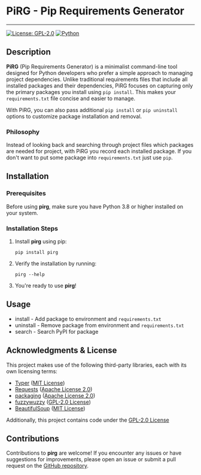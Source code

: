 # PiRG - Pip Requirements Generator

***

[![License: GPL-2.0](https://img.shields.io/badge/License-GPL%20v2-blue.svg)](https://www.gnu.org/licenses/gpl-2.0.html)
[![Python](https://img.shields.io/badge/python-3.8%2B-blue.svg)](https://www.python.org/downloads/)

## Description

**PiRG** (Pip Requirements Generator) is a minimalist command-line tool designed for Python developers who prefer a simple approach to managing project dependencies. Unlike traditional requirements files that include all installed packages and their dependencies, PiRG focuses on capturing only the primary packages you install using `pip install`. This makes your `requirements.txt` file concise and easier to manage.

With PiRG, you can also pass additional `pip install` or `pip uninstall` options to customize package installation and removal.

### Philosophy
Instead of looking back and searching through project files which packages are needed for project, with PiRG you record each installed package. If you don't want to put some package into `requirements.txt` just use `pip`.
## Installation

### Prerequisites

Before using **pirg**, make sure you have Python 3.8 or higher installed on your system.

### Installation Steps

1. Install **pirg** using pip:

    ```
    pip install pirg
    ```

2. Verify the installation by running:

    ```
    pirg --help
    ```

3. You're ready to use **pirg**!

## Usage

- install - Add package to environment and `requirements.txt`
- uninstall - Remove package from environment and `requirements.txt`
- search - Search PyPI for package

## Acknowledgments & License

This project makes use of the following third-party libraries, each with its own licensing terms:

- [Typer](https://github.com/tiangolo/typer) ([MIT License](./licenses/MIT.txt))
- [Requests](https://github.com/psf/requests) ([Apache License 2.0](./licenses/APACHE-2.0.txt))
- [packaging](https://github.com/pypa/packaging) ([Apache License 2.0](./licenses/APACHE-2.0.txt))
- [fuzzywuzzy](https://github.com/seatgeek/fuzzywuzzy) ([GPL-2.0 License](./licenses/GPL-2.0.txt))
- [BeautifulSoup](https://www.crummy.com/software/BeautifulSoup/) ([MIT License](./licenses/MIT.txt))

Additionally, this project contains code under the [GPL-2.0 License](./licenses/GPL-2.0.txt)

## Contributions

Contributions to **pirg** are welcome! If you encounter any issues or have suggestions for improvements, please open an issue or submit a pull request on the [GitHub repository](https://github.com/kokoteen/pirg).
